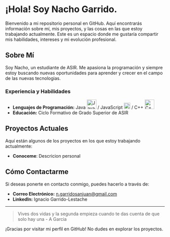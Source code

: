 # ¡Hola! Soy Nacho Garrido.

Bienvenido a mi repositorio personal en GitHub. Aquí encontrarás información sobre mí, mis proyectos, y las cosas en las que estoy trabajando actualmente. Este es un espacio donde me gustaría compartir mis habilidades, intereses y mi evolución profesional.

## Sobre Mí

Soy Nacho, un estudiante de ASIR. Me apasiona la programación y siempre estoy buscando nuevas oportunidades para aprender y crecer en el campo de las nuevas tecnologias.

### Experiencia y Habilidades

- **Lenguajes de Programación:** Java  <img src="https://imgs.search.brave.com/7fWL_xYWat7R6dmjIixtrFGpMcUQPMQtQG87EMy-m1Q/rs:fit:860:0:0:0/g:ce/aHR0cHM6Ly9jZG40/Lmljb25maW5kZXIu/Y29tL2RhdGEvaWNv/bnMvbG9nb3MtYW5k/LWJyYW5kcy81MTIv/MTgxX0phdmFfbG9n/b19sb2dvcy01MTIu/cG5n" alt="Java" width="30"/> / JavaScript <img src="https://upload.wikimedia.org/wikipedia/commons/6/6a/JavaScript-logo.png" alt="JavaScript" width="20"/> / C++  <img src="https://imgs.search.brave.com/oGUKSiblpI1Vl3sVM--4zWpGX0iY7OY2526I7r_x4CY/rs:fit:500:0:0:0/g:ce/aHR0cHM6Ly91cGxv/YWQud2lraW1lZGlh/Lm9yZy93aWtpcGVk/aWEvY29tbW9ucy8x/LzE4L0lTT19DKytf/TG9nby5zdmc" alt="C++" width="30"/>
- **Educación:** Ciclo Formativo de Grado Superior de ASIR

## Proyectos Actuales

Aquí están algunos de los proyectos en los que estoy trabajando actualmente:

- **Conoceme**: Descricion personal

## Cómo Contactarme

Si deseas ponerte en contacto conmigo, puedes hacerlo a través de:

- **Correo Electrónico:** n.garridosanjuan@gmail.com  
- **LinkedIn:** Ignacio Garrido-Lestache

---
>Vives dos vidas y la segunda empieza cuando te das cuenta de que solo hay una - A Garcia 

¡Gracias por visitar mi perfil en GitHub! No dudes en explorar los proyectos.
